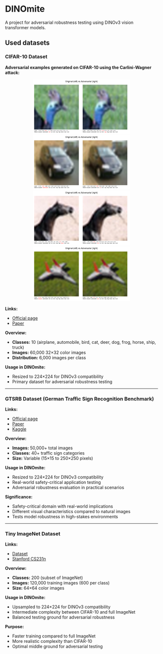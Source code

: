 # DINOmite

A project for adversarial robustness testing using DINOv3 vision transformer models.

## Used datasets

### CIFAR-10 Dataset


**Adversarial examples generated on CIFAR-10 using the Carlini-Wagner attack:**

<p align="center">
	<img src="adversarial_examples/cw_example_cifar10_1.png" alt="CW Example 1" width="320"/>
	<img src="adversarial_examples/cw_example_cifar10_2.png" alt="CW Example 2" width="320"/>
	<img src="adversarial_examples/cw_example_cifar10_3.png" alt="CW Example 3" width="320"/>
    <img src="adversarial_examples/cw_example_cifar10_12.png" alt="CW Example 4" width="320"/>
</p>

**Links:**
- [Official page](https://www.cs.toronto.edu/~kriz/cifar.html)
- [Paper](https://www.cs.toronto.edu/~kriz/learning-features-2009-TR.pdf)

**Overview:**
- **Classes:** 10 (airplane, automobile, bird, cat, deer, dog, frog, horse, ship, truck)
- **Images:** 60,000 32×32 color images
- **Distribution:** 6,000 images per class

**Usage in DINOmite:**
- Resized to 224×224 for DINOv3 compatibility
- Primary dataset for adversarial robustness testing

---

### GTSRB Dataset (German Traffic Sign Recognition Benchmark)

**Links:**
- [Official page](https://benchmark.ini.rub.de/gtsrb_news.html)
- [Paper](https://benchmark.ini.rub.de/gtsrb_dataset.html)
- [Kaggle](https://www.kaggle.com/datasets/meowmeowmeowmeowmeow/gtsrb-german-traffic-sign)

**Overview:**
- **Images:** 50,000+ total images
- **Classes:** 40+ traffic sign categories
- **Size:** Variable (15×15 to 250×250 pixels)

**Usage in DINOmite:**
- Resized to 224×224 for DINOv3 compatibility
- Real-world safety-critical application testing
- Adversarial robustness evaluation in practical scenarios

**Significance:**
- Safety-critical domain with real-world implications
- Different visual characteristics compared to natural images
- Tests model robustness in high-stakes environments

---

### Tiny ImageNet Dataset

**Links:**
- [Dataset](http://cs231n.stanford.edu/tiny-imagenet-200.zip)
- [Stanford CS231n](http://cs231n.stanford.edu/project.html)

**Overview:**
- **Classes:** 200 (subset of ImageNet)
- **Images:** 120,000 training images (600 per class)
- **Size:** 64×64 color images

**Usage in DINOmite:**
- Upsampled to 224×224 for DINOv3 compatibility
- Intermediate complexity between CIFAR-10 and full ImageNet
- Balanced testing ground for adversarial robustness

**Purpose:**
- Faster training compared to full ImageNet
- More realistic complexity than CIFAR-10
- Optimal middle ground for adversarial testing
